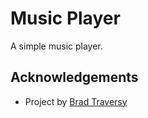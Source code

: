 # Music Player

A simple music player.


## Acknowledgements

 - Project by [Brad Traversy](https://www.youtube.com/watch?v=QTHRWGn_sJw)